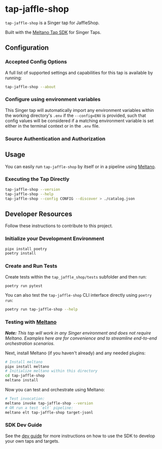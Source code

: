# tap-jaffle-shop

`tap-jaffle-shop` is a Singer tap for JaffleShop.

Built with the [Meltano Tap SDK](https://sdk.meltano.com) for Singer Taps.

<!--

Developer TODO: Update the below as needed to correctly describe the install procedure. For instance, if you do not have a PyPi repo, or if you want users to directly install from your git repo, you can modify this step as appropriate.

## Installation

Install from PyPi:

```bash
pipx install tap-jaffle-shop
```

Install from GitHub:

```bash
pipx install git+https://github.com/ORG_NAME/tap-jaffle-shop.git@main
```

-->

## Configuration

### Accepted Config Options

<!--
Developer TODO: Provide a list of config options accepted by the tap.

This section can be created by copy-pasting the CLI output from:

```
tap-jaffle-shop --about --format=markdown
```
-->

A full list of supported settings and capabilities for this
tap is available by running:

```bash
tap-jaffle-shop --about
```

### Configure using environment variables

This Singer tap will automatically import any environment variables within the working directory's
`.env` if the `--config=ENV` is provided, such that config values will be considered if a matching
environment variable is set either in the terminal context or in the `.env` file.

### Source Authentication and Authorization

<!--
Developer TODO: If your tap requires special access on the source system, or any special authentication requirements, provide those here.
-->

## Usage

You can easily run `tap-jaffle-shop` by itself or in a pipeline using [Meltano](https://meltano.com/).

### Executing the Tap Directly

```bash
tap-jaffle-shop --version
tap-jaffle-shop --help
tap-jaffle-shop --config CONFIG --discover > ./catalog.json
```

## Developer Resources

Follow these instructions to contribute to this project.

### Initialize your Development Environment

```bash
pipx install poetry
poetry install
```

### Create and Run Tests

Create tests within the `tap_jaffle_shop/tests` subfolder and
  then run:

```bash
poetry run pytest
```

You can also test the `tap-jaffle-shop` CLI interface directly using `poetry run`:

```bash
poetry run tap-jaffle-shop --help
```

### Testing with [Meltano](https://www.meltano.com)

_**Note:** This tap will work in any Singer environment and does not require Meltano.
Examples here are for convenience and to streamline end-to-end orchestration scenarios._

<!--
Developer TODO:
Your project comes with a custom `meltano.yml` project file already created. Open the `meltano.yml` and follow any "TODO" items listed in
the file.
-->

Next, install Meltano (if you haven't already) and any needed plugins:

```bash
# Install meltano
pipx install meltano
# Initialize meltano within this directory
cd tap-jaffle-shop
meltano install
```

Now you can test and orchestrate using Meltano:

```bash
# Test invocation:
meltano invoke tap-jaffle-shop --version
# OR run a test `elt` pipeline:
meltano elt tap-jaffle-shop target-jsonl
```

### SDK Dev Guide

See the [dev guide](https://sdk.meltano.com/en/latest/dev_guide.html) for more instructions on how to use the SDK to
develop your own taps and targets.
